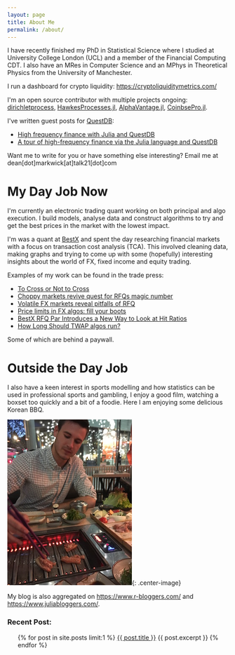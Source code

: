 ```yaml
---
layout: page
title: About Me
permalink: /about/
---
```


I have recently finished my PhD in Statistical Science where I studied
at University College London (UCL)  and a member of the Financial
Computing CDT. I also have an MRes in Computer Science and an MPhys in
Theoretical Physics from the University of Manchester. 

I run a dashboard for crypto liquidity: <https://cryptoliquiditymetrics.com/>

I'm an open source contributor with multiple projects
ongoing: [dirichletprocess](https://github.com/dm13450/dirichletprocess),
[HawkesProcesses.jl](https://github.com/dm13450/HawkesProcesses.jl),
[AlphaVantage.jl](https://github.com/ellisvalentiner/AlphaVantage.jl),
[CoinbsePro.jl](https://github.com/dm13450/CoinbasePro.jl).

I've written guest posts for [QuestDB](https://questdb.io/):

* [High frequency finance with Julia and QuestDB](https://questdb.io/blog/2021/09/17/high-frequency-finance-julia-lang)
* [A tour of high-frequency finance via the Julia language and QuestDB](https://questdb.io/tutorial/2021/11/22/high-frequency-finance-introduction-julia-lang/)

Want me to write for you or have something else interesting? Email me
at dean[dot]markwick[at]talk21[dot]com

# My Day Job Now

I'm currently an electronic trading quant working on both principal
and algo execution. I build models, analyse data and construct
algorithms to try and get the best prices in the market with the
lowest impact. 

I'm was a quant at [BestX](https://www.bestx.co.uk/) and spent the day
researching financial markets with a focus on transaction cost
analysis (TCA).  This involved cleaning data, making graphs and trying
to come up with some (hopefully) interesting insights about the world
of FX, fixed income and equity trading.

Examples of my work can be found in the trade press:

* [To Cross or Not to Cross](https://www.profit-loss.com/to-cross-or-not-to-cross)
* [Choppy markets revive quest for RFQs magic number](https://www.fx-markets.com/trading/7550661/choppy-markets-revive-quest-for-rfqs-magic-number)
* [Volatile FX markets reveal pitfalls of RFQ](https://www.fx-markets.com/infrastructure/7539591/volatile-fx-markets-reveal-pitfalls-of-rfq)
* [Price limits in FX algos: fill your boots](https://www.fx-markets.com/tech-and-data/4336451/price-limits-in-fx-algos-fill-your-boots)
* [BestX RFQ Par Introduces a New Way to Look at Hit Ratios](https://thefullfx.com/bestx-rfq-par-introduces-a-new-way-to-look-at-hit-ratios/)
* [How Long Should TWAP algos run?](https://www.fx-markets.com/trading/7859441/how-long-should-twap-algos-run)

Some of which are behind a paywall. 

# Outside the Day Job

I also have a keen interest in sports modelling and how statistics can
be used in professional sports and gambling, I enjoy a good film,
watching a boxset too quickly and a bit of a foodie. Here I am enjoying some delicious Korean BBQ.

![Delicious BBQ](/assets/kbbq.JPG){: .center-image}

My blog is also aggregated on <https://www.r-bloggers.com/> and <https://www.juliabloggers.com/>.

<h3>Recent Post:</h3>
<ul>
  {% for post in site.posts limit:1 %}
      <a href="{{ post.url }}">{{ post.title }}</a>
      {{ post.excerpt }}
  {% endfor %}
</ul>
